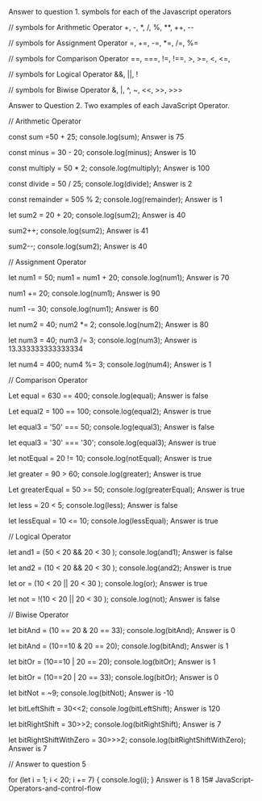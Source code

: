 Answer to question 1. symbols for each of the Javascript operators

// symbols for Arithmetic Operator
+, -, *, /, %, **, ++, --

// symbols for Assignment Operator
=, +=, -=, *=, /=, %=

// symbols for Comparison Operator
==, ===, !=, !==, >, >=, <, <=,

// symbols for Logical Operator
&&, ||, !

// symbols for Biwise Operator
&, |, ^, ~, <<, >>, >>>

Answer to Question 2. Two examples of each JavaScript Operator.

// Arithmetic Operator

const sum =50 + 25;
console.log(sum);
Answer is 75

const minus = 30 - 20;
console.log(minus);
Answer is 10

const multiply = 50 * 2;
console.log(multiply);
Answer is 100

const divide = 50 / 25;
console.log(divide);
Answer is 2

const remainder = 505 % 2;
console.log(remainder);
Answer is 1

let sum2 = 20 + 20;
console.log(sum2);
Answer is 40

sum2++;
console.log(sum2);
Answer is 41

sum2--;
console.log(sum2);
Answer is 40


// Assignment Operator

let num1 = 50;
num1 = num1 + 20;
console.log(num1);
Answer is 70

num1 += 20;
console.log(num1);
Answer is 90

num1 -= 30;
console.log(num1);
Answer is 60

let num2 = 40;
num2 *= 2;
console.log(num2);
Answer is 80

let num3 = 40;
num3 /= 3;
console.log(num3);
Answer is 13.333333333333334

let num4 = 400;
num4 %= 3;
console.log(num4);
Answer is 1


// Comparison Operator

Let equal = 630 == 400;
console.log(equal);
Answer is false

Let equal2 = 100 == 100;
console.log(equal2);
Answer is true

let equal3 = '50' === 50;
console.log(equal3);
Answer is false

let equal3 = '30' === '30';
console.log(equal3);
Answer is true

let notEqual = 20 != 10;
console.log(notEqual);
Answer is true

let greater = 90 > 60;
console.log(greater);
Answer is true

Let greaterEqual = 50 >= 50;
console.log(greaterEqual);
Answer is true

let less = 20 < 5;
console.log(less);
Answer is false

let lessEqual = 10 <= 10;
console.log(lessEqual);
Answer is true


// Logical Operator

let and1 = (50 < 20 && 20 < 30 );
console.log(and1);
Answer is false

let and2 = (10 < 20 && 20 < 30 );
console.log(and2);
Answer is true

let or = (10 < 20 || 20 < 30 );
console.log(or);
Answer is true

let not = !(10 < 20 || 20 < 30 );
console.log(not);
Answer is false


// Biwise Operator

let bitAnd = (10 == 20 & 20 == 33);
console.log(bitAnd);
Answer is 0

let bitAnd = (10==10 & 20 == 20);
console.log(bitAnd);
Answer is 1

let bitOr = (10==10 | 20 == 20);
console.log(bitOr);
Answer is 1

let bitOr = (10==20 | 20 == 33);
console.log(bitOr);
Answer is 0

let bitNot = ~9;
console.log(bitNot);
Answer is -10

let bitLeftShift = 30<<2;
console.log(bitLeftShift);
Answer is 120

let bitRightShift = 30>>2;
console.log(bitRightShift);
Answer is 7

let bitRightShiftWithZero = 30>>>2;
console.log(bitRightShiftWithZero);
Answer is 7


// Answer to question 5

for (let i = 1; i < 20; i += 7) {
    console.log(i);
}
Answer is
1
8
15# JavaScript-Operators-and-control-flow
